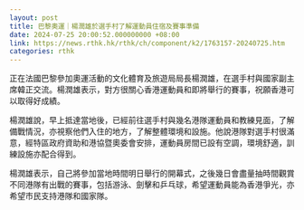 ```yaml
---
layout: post
title: 巴黎奧運｜楊潤雄於選手村了解運動員住宿及賽事準備
date: 2024-07-25 20:00:52.000000000 +08:00
link: https://news.rthk.hk/rthk/ch/component/k2/1763157-20240725.htm
categories: rthk
---
```


正在法國巴黎參加奧運活動的文化體育及旅遊局局長楊潤雄，在選手村與國家副主席韓正交流。楊潤雄表示，對方很關心香港運動員和即將舉行的賽事，祝願香港可以取得好成績。

楊潤雄說，早上抵達當地後，已經前往選手村與幾名港隊運動員和教練見面，了解備戰情況，亦視察他們入住的地方，了解整體環境和設施。他說港隊對選手村很滿意，經特區政府資助和港協暨奧委會安排，運動員房間已設有空調，環境舒適，訓練設施亦配合得到。

楊潤雄表示，自己將參加當地時間明日舉行的開幕式，之後幾日會盡量抽時間觀賞不同港隊有出戰的賽事，包括游泳、劍擊和乒乓球，希望運動員能為香港爭光，亦希望市民支持港隊和國家隊。
